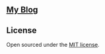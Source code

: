 ## [My Blog](https://ziling9527.github.io/blog/)

## License

Open sourced under the [MIT license](LICENSE.md).


